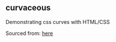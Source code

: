 ## curvaceous
Demonstrating css curves with HTML/CSS

Sourced from: [here](https://www.youtube.com/watch?v=lPJVi797Uy0)

